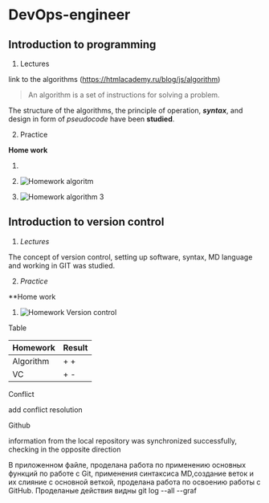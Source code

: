 # DevOps-engineer

## Introduction to programming 


1. Lectures 

link to the algorithms (https://htmlacademy.ru/blog/js/algorithm)

>An algorithm is a set of instructions for solving a problem.


The structure of the algorithms, the principle of operation, ***syntax***, and design in form of *pseudocode* have been **studied**.


2. Practice 

**Home work**

1. 

2.  ![Homework algoritm](HW1.jPG) 

3. ![Homework algorithm 3](HW3.jpg)


## Introduction to version control

1. *Lectures*


The concept of version control, setting up software, syntax, MD language and working in GIT was studied.


2. *Practice*


**Home work


1. ![Homework Version control](HWVC1.jpg)



Table

| Homework | Result |
|----------|--------|
| Algorithm | + + |
| VC | + - |


Conflict


add conflict resolution

Github

information from the local repository was synchronized successfully, checking in the opposite direction


В приложенном файле, проделана работа по применению основных функций по работе с Git, применения синтаксиса MD,создание веток и их слияние с основной веткой, проделана работа по освоению работы с GitHub.
Проделаные действия видны git log --all --graf